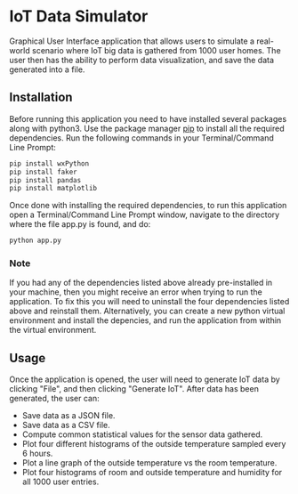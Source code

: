 # IoT Data Simulator
Graphical User Interface application that allows users to simulate a real-world scenario where IoT big data is gathered from 1000 user homes. The user then has the ability to perform data visualization, and save the data generated into a file.

## Installation
Before running this application you need to have installed several packages along with python3. Use the package manager [pip](https://pip.pypa.io/en/stable/) to install all the required dependencies. Run the following commands in your Terminal/Command Line Prompt:
```bash
pip install wxPython
pip install faker
pip install pandas
pip install matplotlib
```

Once done with installing the required dependencies, to run this application open a Terminal/Command Line Prompt window, navigate to the directory where the file app.py is found, and do:
```bash
python app.py
```
### Note
If you had any of the dependencies listed above already pre-installed in your machine, then you might receive an error when trying to run the application. To fix this you will need to uninstall the four dependencies listed above and reinstall them. Alternatively, you can create a new python virtual environment and install the depencies, and run the application from within the virtual environment.

## Usage
Once the application is opened, the user will need to generate IoT data by clicking "File", and then clicking "Generate IoT".
After data has been generated, the user can:

* Save data as a JSON file.
* Save data as a CSV file.
* Compute common statistical values for the sensor data gathered.
* Plot four different histograms of the outside temperature sampled every 6 hours.
* Plot a line graph of the outside temperature vs the room temperature.
* Plot four histograms of room and outside temperature and humidity for all 1000 user entries.
